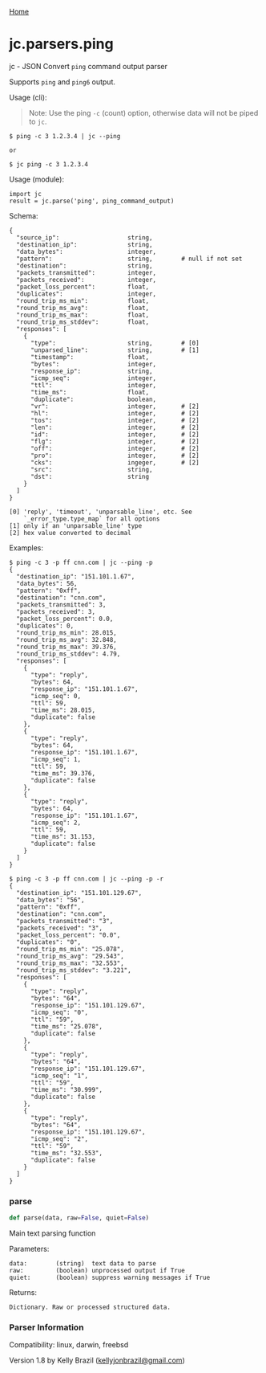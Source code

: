 [Home](https://kellyjonbrazil.github.io/jc/)
<a id="jc.parsers.ping"></a>

# jc.parsers.ping

jc - JSON Convert `ping` command output parser

Supports `ping` and `ping6` output.

Usage (cli):

> Note:  Use the ping `-c` (count) option, otherwise data will not be
> piped to `jc`.

    $ ping -c 3 1.2.3.4 | jc --ping

    or

    $ jc ping -c 3 1.2.3.4

Usage (module):

    import jc
    result = jc.parse('ping', ping_command_output)

Schema:

    {
      "source_ip":                   string,
      "destination_ip":              string,
      "data_bytes":                  integer,
      "pattern":                     string,        # null if not set
      "destination":                 string,
      "packets_transmitted":         integer,
      "packets_received":            integer,
      "packet_loss_percent":         float,
      "duplicates":                  integer,
      "round_trip_ms_min":           float,
      "round_trip_ms_avg":           float,
      "round_trip_ms_max":           float,
      "round_trip_ms_stddev":        float,
      "responses": [
        {
          "type":                    string,        # [0]
          "unparsed_line":           string,        # [1]
          "timestamp":               float,
          "bytes":                   integer,
          "response_ip":             string,
          "icmp_seq":                integer,
          "ttl":                     integer,
          "time_ms":                 float,
          "duplicate":               boolean,
          "vr":                      integer,       # [2]
          "hl":                      integer,       # [2]
          "tos":                     integer,       # [2]
          "len":                     integer,       # [2]
          "id":                      integer,       # [2]
          "flg":                     integer,       # [2]
          "off":                     integer,       # [2]
          "pro":                     integer,       # [2]
          "cks":                     ingeger,       # [2]
          "src":                     string,
          "dst":                     string
        }
      ]
    }

    [0] 'reply', 'timeout', 'unparsable_line', etc. See
        `_error_type.type_map` for all options
    [1] only if an 'unparsable_line' type
    [2] hex value converted to decimal

Examples:

    $ ping -c 3 -p ff cnn.com | jc --ping -p
    {
      "destination_ip": "151.101.1.67",
      "data_bytes": 56,
      "pattern": "0xff",
      "destination": "cnn.com",
      "packets_transmitted": 3,
      "packets_received": 3,
      "packet_loss_percent": 0.0,
      "duplicates": 0,
      "round_trip_ms_min": 28.015,
      "round_trip_ms_avg": 32.848,
      "round_trip_ms_max": 39.376,
      "round_trip_ms_stddev": 4.79,
      "responses": [
        {
          "type": "reply",
          "bytes": 64,
          "response_ip": "151.101.1.67",
          "icmp_seq": 0,
          "ttl": 59,
          "time_ms": 28.015,
          "duplicate": false
        },
        {
          "type": "reply",
          "bytes": 64,
          "response_ip": "151.101.1.67",
          "icmp_seq": 1,
          "ttl": 59,
          "time_ms": 39.376,
          "duplicate": false
        },
        {
          "type": "reply",
          "bytes": 64,
          "response_ip": "151.101.1.67",
          "icmp_seq": 2,
          "ttl": 59,
          "time_ms": 31.153,
          "duplicate": false
        }
      ]
    }

    $ ping -c 3 -p ff cnn.com | jc --ping -p -r
    {
      "destination_ip": "151.101.129.67",
      "data_bytes": "56",
      "pattern": "0xff",
      "destination": "cnn.com",
      "packets_transmitted": "3",
      "packets_received": "3",
      "packet_loss_percent": "0.0",
      "duplicates": "0",
      "round_trip_ms_min": "25.078",
      "round_trip_ms_avg": "29.543",
      "round_trip_ms_max": "32.553",
      "round_trip_ms_stddev": "3.221",
      "responses": [
        {
          "type": "reply",
          "bytes": "64",
          "response_ip": "151.101.129.67",
          "icmp_seq": "0",
          "ttl": "59",
          "time_ms": "25.078",
          "duplicate": false
        },
        {
          "type": "reply",
          "bytes": "64",
          "response_ip": "151.101.129.67",
          "icmp_seq": "1",
          "ttl": "59",
          "time_ms": "30.999",
          "duplicate": false
        },
        {
          "type": "reply",
          "bytes": "64",
          "response_ip": "151.101.129.67",
          "icmp_seq": "2",
          "ttl": "59",
          "time_ms": "32.553",
          "duplicate": false
        }
      ]
    }

<a id="jc.parsers.ping.parse"></a>

### parse

```python
def parse(data, raw=False, quiet=False)
```

Main text parsing function

Parameters:

    data:        (string)  text data to parse
    raw:         (boolean) unprocessed output if True
    quiet:       (boolean) suppress warning messages if True

Returns:

    Dictionary. Raw or processed structured data.

### Parser Information
Compatibility:  linux, darwin, freebsd

Version 1.8 by Kelly Brazil (kellyjonbrazil@gmail.com)
